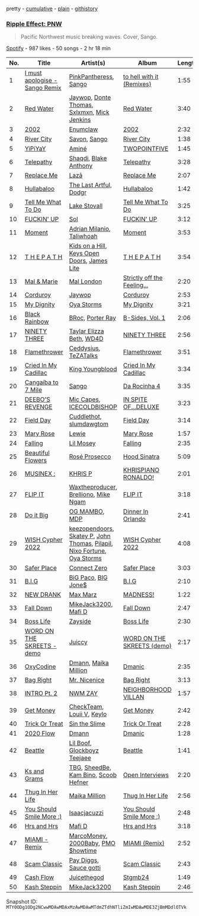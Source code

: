 pretty - [cumulative](/playlists/cumulative/37i9dQZF1DWVKZ0Z9y3Qew.md) - [plain](/playlists/plain/37i9dQZF1DWVKZ0Z9y3Qew) - [githistory](https://github.githistory.xyz/mackorone/spotify-playlist-archive/blob/main/playlists/plain/37i9dQZF1DWVKZ0Z9y3Qew)

### [Ripple Effect: PNW](https://open.spotify.com/playlist/37i9dQZF1DWVKZ0Z9y3Qew)

> Pacific Northwest music breaking waves\. Cover, Sango.

[Spotify](https://open.spotify.com/user/spotify) - 987 likes - 50 songs - 2 hr 18 min

| No. | Title | Artist(s) | Album | Length |
|---|---|---|---|---|
| 1 | [I must apologise \- Sango Remix](https://open.spotify.com/track/27XMzUYqMgk1GLpJ360eaH) | [PinkPantheress](https://open.spotify.com/artist/78rUTD7y6Cy67W1RVzYs7t), [Sango](https://open.spotify.com/artist/0P8O2tgFwGDTSauprJthJI) | [to hell with it \(Remixes\)](https://open.spotify.com/album/3KP55PNM7vdlrIm1LavDzb) | 1:55 |
| 2 | [Red Water](https://open.spotify.com/track/1vJfed0RlNaEwhlio4JLm3) | [Jaywop](https://open.spotify.com/artist/7LHBUDRMoLWz3aw9H3YSb9), [Donte Thomas](https://open.spotify.com/artist/53F7MNlYur7XEV75tY3Yor), [Sxlxmxn](https://open.spotify.com/artist/1pDVDyfDlzo2XXQ5dH5rAK), [Mick Jenkins](https://open.spotify.com/artist/1FvjvACFvko2Z91IvDljrx) | [Red Water](https://open.spotify.com/album/3gu3MYL0XG51fQ1zBnjHee) | 3:40 |
| 3 | [2002](https://open.spotify.com/track/7duZGjDETceWUu5KvKJjQU) | [Enumclaw](https://open.spotify.com/artist/79yETfINxnDl54mTKLZUlb) | [2002](https://open.spotify.com/album/4rJmJ9Iqe1SdQ8Sg5hmZUx) | 2:32 |
| 4 | [River City](https://open.spotify.com/track/6orAlR80bW83kBu27ShyrG) | [Savon](https://open.spotify.com/artist/1Z4kMiUwBM1dkoO6TyXXhn), [Sango](https://open.spotify.com/artist/7e3FtKBIPLrIVm8g1FJMVg) | [River City](https://open.spotify.com/album/3SJmVt7yTEDCRrsBCkOo1i) | 1:38 |
| 5 | [YiPiYaY](https://open.spotify.com/track/0tlM57cmnhLbHwxU8hGox4) | [Aminé](https://open.spotify.com/artist/3Gm5F95VdRxW3mqCn8RPBJ) | [TWOPOINTFIVE](https://open.spotify.com/album/0KkHzH0uia9zwPbrCbS6NY) | 1:45 |
| 6 | [Telepathy](https://open.spotify.com/track/2xB5FQsZMhM9FHkvl8qh5C) | [Shaqdi](https://open.spotify.com/artist/4dpL6PzaCCpEekHtTHu3CN), [Blake Anthony](https://open.spotify.com/artist/79GLPoynz70rIoWB4ErgBb) | [Telepathy](https://open.spotify.com/album/2jgvP8GP6bzoQBfU5CM706) | 3:28 |
| 7 | [Replace Me](https://open.spotify.com/track/4CeRJ6jPGlCYAp0REGrKJL) | [Lazā](https://open.spotify.com/artist/7KWbU8vlvkICzAOXsiRLal) | [Replace Me](https://open.spotify.com/album/3lTavGDW4KjNPYRtUXANjh) | 2:07 |
| 8 | [Hullabaloo](https://open.spotify.com/track/1zew16SiipS0aoEnnfyXtx) | [The Last Artful, Dodgr](https://open.spotify.com/artist/6jpOOrGFSWdHx6leHfU54n) | [Hullabaloo](https://open.spotify.com/album/4WfAFQDRh8VNYDVp6H2wIf) | 1:42 |
| 9 | [Tell Me What To Do](https://open.spotify.com/track/3kqk3kfgy6ENe1Y6YdrJVH) | [Lake Stovall](https://open.spotify.com/artist/1EEuN5YJWn70WP9YkfW38X) | [Tell Me What To Do](https://open.spotify.com/album/0dv69CwaPecupmMpu0cocl) | 3:25 |
| 10 | [FUCKIN' UP](https://open.spotify.com/track/44xPebK5giaVdci7dV2oMX) | [Sol](https://open.spotify.com/artist/5mYS4mPFCpxvQwGU8rT43a) | [FUCKIN' UP](https://open.spotify.com/album/4uxryL3aigbpSFqIXYygHH) | 3:12 |
| 11 | [Moment](https://open.spotify.com/track/3zoc8Iwj6Y5jcqaDyqJR8Y) | [Adrian Milanio](https://open.spotify.com/artist/0WU77FbXaPSbcMcrOSJQXc), [Taliwhoah](https://open.spotify.com/artist/69SXADQsOhdGkhPGslLhBT) | [Moment](https://open.spotify.com/album/76L0ie8kpk0ASBZpJD3fjm) | 3:53 |
| 12 | [T H E P A T H](https://open.spotify.com/track/5qRHmtf12Ci4VTjuXyUgFy) | [Kids on a Hill](https://open.spotify.com/artist/7mwjC1c3baXyeVo31FvnYn), [Keys Open Doors](https://open.spotify.com/artist/17VWSnuIuvdgNkBgIBC0jp), [James Lite](https://open.spotify.com/artist/7e2dIr2GwZgilIk9CrtUUU) | [T H E P A T H](https://open.spotify.com/album/2j6SuwZtRetY4dUE98CNxY) | 3:54 |
| 13 | [Mal & Marie](https://open.spotify.com/track/0UuRW7STLKJ61wgCD7DYbG) | [Mal London](https://open.spotify.com/artist/3fDtug6dI80VyEWO3vcT0U) | [Strictly off the Feeling...](https://open.spotify.com/album/0k9fxZPAIcOoKfBECTQV2L) | 2:20 |
| 14 | [Corduroy](https://open.spotify.com/track/2XFGL85z6ul7X3QuP6JebO) | [Jaywop](https://open.spotify.com/artist/7LHBUDRMoLWz3aw9H3YSb9) | [Corduroy](https://open.spotify.com/album/3KPpIrJ5p3i8jl2uTGLYhW) | 2:53 |
| 15 | [My Dignity](https://open.spotify.com/track/6Ovo6QlLJDrpVYBFQbYFMy) | [Oya Storms](https://open.spotify.com/artist/1AuDZMv7EZSEvRFdtgq3Va) | [My Dignity](https://open.spotify.com/album/6K9MzcTMz0XdRVasKVBQur) | 3:21 |
| 16 | [Black Rainbow](https://open.spotify.com/track/3SGuc8R5vkPayGZKkPIlEI) | [BRoc](https://open.spotify.com/artist/2PpLEGu7Lock2dlTngXuwL), [Porter Ray](https://open.spotify.com/artist/2MhJFzmNyDACY2tRJhMMNy) | [B\-Sides, Vol\. 1](https://open.spotify.com/album/396suXByGu0BqkGJKZNeTx) | 2:06 |
| 17 | [NINETY THREE](https://open.spotify.com/track/2Zu9OdTLET13gLeuggdJtL) | [Taylar Elizza Beth](https://open.spotify.com/artist/0XE4mkNAnSI2molchwNfGQ), [WD4D](https://open.spotify.com/artist/53QqYQtqceXhifEin57aM3) | [NINETY THREE](https://open.spotify.com/album/0YtHZWV4FiEUYC1nZxPH9H) | 2:56 |
| 18 | [Flamethrower](https://open.spotify.com/track/0d6UgRBybTldjzvk11nJpz) | [Ceddysius](https://open.spotify.com/artist/43nvaO8xhAOUy0CDPLN4FV), [TeZATalks](https://open.spotify.com/artist/6olAhxDEja5fYKEHF6tA2W) | [Flamethrower](https://open.spotify.com/album/5gihQCnw7Y8gxtTq4WjiwH) | 3:51 |
| 19 | [Cried In My Cadillac](https://open.spotify.com/track/1Zkey61TBRt4qmYkoBHHgd) | [King Youngblood](https://open.spotify.com/artist/0rkFwrt6d0qf3UTpaURtTj) | [Cried In My Cadillac](https://open.spotify.com/album/0zLuzJMnuR711mehVHNVrQ) | 3:34 |
| 20 | [Cangaíba to 7 Mile](https://open.spotify.com/track/4RIwyuBs9NnY8da5FNoeO3) | [Sango](https://open.spotify.com/artist/7e3FtKBIPLrIVm8g1FJMVg) | [Da Rocinha 4](https://open.spotify.com/album/4I4atEIODzNpPv4wbAmSnS) | 3:35 |
| 21 | [DEEBO'S REVENGE](https://open.spotify.com/track/49FBKfTyz6VGH3n81CdTvR) | [Mic Capes](https://open.spotify.com/artist/08ezgw6XhBVBMbcJEdH2zt), [ICECOLDBISHOP](https://open.spotify.com/artist/04zbRSHjzlQYvV31SW7qZ4) | [IN SPITE OF...DELUXE](https://open.spotify.com/album/5PfYLxnwbKqAGQJBlPPp5w) | 3:23 |
| 22 | [Field Day](https://open.spotify.com/track/40dnT7TcOwMn3FtKnOcFxM) | [Cuddlethot](https://open.spotify.com/artist/5mywKOLvF3FARcsATjuWkz), [slumdawgtom](https://open.spotify.com/artist/4aCG81XYeqM8Tc5VGlvbwE) | [Field Day](https://open.spotify.com/album/4fShh3Q9gdY2END81e8gry) | 3:14 |
| 23 | [Mary Rose](https://open.spotify.com/track/49GDIf1mRvI4DhOR0CIBgD) | [Lewie](https://open.spotify.com/artist/7tvCXmeh7MlNtmfKMN2H8Q) | [Mary Rose](https://open.spotify.com/album/5UtJZXwQE6GNpyWLNyGJ92) | 1:57 |
| 24 | [Falling](https://open.spotify.com/track/0WbeKItEoJIPlo8GkzlHCw) | [Lil Mosey](https://open.spotify.com/artist/5zctI4wO9XSKS8XwcnqEHk) | [Falling](https://open.spotify.com/album/44hLQThkyttusgoILcncyl) | 2:35 |
| 25 | [Beautiful Flowers](https://open.spotify.com/track/3BTYx7MJHNMjg54LG2yR3U) | [Rosé Prosecco](https://open.spotify.com/artist/3O23mvSTF4w8hcU9YImUha) | [Hood Sinatra](https://open.spotify.com/album/08hq86v8HYuYCDafFOAwyc) | 5:09 |
| 26 | [MUSINEX :](https://open.spotify.com/track/1P40COtNh0s92hDCBtVch4) | [KHRIS P](https://open.spotify.com/artist/5kWlBrfLyEaITpIECNy577) | [KHRISPIANO RONALDO!](https://open.spotify.com/album/0AGabr5ENuteUz5RPuoYUc) | 2:01 |
| 27 | [FLIP IT](https://open.spotify.com/track/6d8Awmp8kkB5kwGmuIz2ye) | [Waxtheproducer](https://open.spotify.com/artist/38CaNrjtL23xeme96PHJ8F), [Brelliono](https://open.spotify.com/artist/5GuCZczoAs03mnykURKCjC), [Mike Ngam](https://open.spotify.com/artist/4s8Q8W8Ub1tuPjQextmvX9) | [FLIP IT](https://open.spotify.com/album/0DQvwjIqeCIuW7xXn0R8pJ) | 3:18 |
| 28 | [Do it Big](https://open.spotify.com/track/2ngGukHLvnkzYNncgdCjYQ) | [OG MAMBO](https://open.spotify.com/artist/5UIAc7dT1m4t5R9TXiBYoz), [MDP](https://open.spotify.com/artist/6bucj6RICZjzdYIeg7B6iz) | [Dinner In Orlando](https://open.spotify.com/album/7lnDq1aD77r2qzziF5RKSF) | 2:41 |
| 29 | [WISH Cypher 2022](https://open.spotify.com/track/2eqNyKbJTRY0Xa1NNbGvH4) | [keezopendoors](https://open.spotify.com/artist/26S9ilZLZaXY4fDR7ix24i), [Skatey P](https://open.spotify.com/artist/5wKBaS56Fgm1JcMXMOrjaC), [John Thomas](https://open.spotify.com/artist/5sBcu06yga5A7OS8FvnFDi), [Pilapil](https://open.spotify.com/artist/5xMbd268O1zph6Jd4LIRMS), [Nixo Fortune](https://open.spotify.com/artist/5yHa1IzBcwNggf27UsR2qg), [Oya Storms](https://open.spotify.com/artist/1AuDZMv7EZSEvRFdtgq3Va) | [WISH Cypher 2022](https://open.spotify.com/album/508lHDJ8VURNW2l49yI7rU) | 4:08 |
| 30 | [Safer Place](https://open.spotify.com/track/3LCt9KGxv0Icn30ZVl0oet) | [Connect Zero](https://open.spotify.com/artist/3k8lBDenIm90lWaSpAYQeH) | [Safer Place](https://open.spotify.com/album/4Ncxky9Qtd5Mp08oLx4KMt) | 3:03 |
| 31 | [B.I.G](https://open.spotify.com/track/1vrWbRfxRyD0XESo4I0TFo) | [BiG Paco](https://open.spotify.com/artist/4dbjkLK7W1zEg5GZX1X8Ft), [BIG Jone$](https://open.spotify.com/artist/6aoASPFrueu2e0EEWSO45X) | [B.I.G](https://open.spotify.com/album/5tLzG3blohQlXTXgJngPCU) | 2:10 |
| 32 | [NEW DRANK](https://open.spotify.com/track/5zIEWkDZxu8cqzBKJ5g7eB) | [Max Marz](https://open.spotify.com/artist/4fKDnAyOiVw2oKUD82Cqjb) | [MADNESS!](https://open.spotify.com/album/6P0uP0GND1Ww4fIzLZ2J8i) | 1:22 |
| 33 | [Fall Down](https://open.spotify.com/track/0bMUfwkwwjpMdksq4pDP2m) | [MikeJack3200](https://open.spotify.com/artist/1DsOlo169ovaAx19956vOb), [Mafi D](https://open.spotify.com/artist/0TboE335UT8BpAg6aSpoAm) | [Fall Down](https://open.spotify.com/album/4mrnbWpOG6nU9U2Q4iFrsL) | 2:47 |
| 34 | [Boss Life](https://open.spotify.com/track/5XlpwAXCquDOibJHygpwMe) | [Zayside](https://open.spotify.com/artist/4aV8heTQhaNF3snGZfc6rs) | [Boss Life](https://open.spotify.com/album/628pT5P6GsGuejzdyDRLcF) | 2:30 |
| 35 | [WORD ON THE SKREETS \- demo](https://open.spotify.com/track/76hUVTgr7q9DHEFOan8SIh) | [Juiccy](https://open.spotify.com/artist/5lqUZdQI10qzuyi8DBtHRB) | [WORD ON THE SKREETS \(demo\)](https://open.spotify.com/album/4ndAH0R7F74NjCahu3uHTA) | 2:17 |
| 36 | [OxyCodine](https://open.spotify.com/track/1YHFUWzFUjWbu07EnHE8HP) | [Dmann](https://open.spotify.com/artist/2nCBL8gOThAAnLFlVVeVlH), [Maika Million](https://open.spotify.com/artist/550nfGDwq7E0lxtarPhp2j) | [Dmanic](https://open.spotify.com/album/43wchossWHZNY8WQP5tTzy) | 2:35 |
| 37 | [Bag Right](https://open.spotify.com/track/6T9P4cBsEuy8N1dKjdqkkf) | [Mr\. Nicenice](https://open.spotify.com/artist/48AUU9vzI5JFzr6vVL1P9v) | [Bag Right](https://open.spotify.com/album/1ufELs9YcOF1mPbrA4cBep) | 3:13 |
| 38 | [INTRO Pt\. 2](https://open.spotify.com/track/2kXVn149kvwMOCS3VurDZz) | [NWM ZAY](https://open.spotify.com/artist/77GD0nBUUcI9N5lVlKBee5) | [NEIGHBORHOOD VILLAN](https://open.spotify.com/album/6pPbkomZ8kCPdWyb2p8cke) | 1:57 |
| 39 | [Get Money](https://open.spotify.com/track/2s1fWE0xxKUry4Zeo15dX6) | [CheckTeam](https://open.spotify.com/artist/15YMn708uNMbXxyU9B2piw), [Louii V](https://open.spotify.com/artist/6oJoI2X8WQhaxrLdpBQKeT), [Keylo](https://open.spotify.com/artist/3YwZWortggImNM8eJ6M94a) | [Get Money](https://open.spotify.com/album/3XYhlG7C5UycxxxOBVEl37) | 2:42 |
| 40 | [Trick Or Treat](https://open.spotify.com/track/0NXznSwoHdpzl8CVFn3hOa) | [Sin the Slime](https://open.spotify.com/artist/6lqQsGazrr55PUIht4OREF) | [Trick Or Treat](https://open.spotify.com/album/2Xg6XNiNdyyppM4sg0h4tU) | 2:28 |
| 41 | [2020 Flow](https://open.spotify.com/track/172A21Sr8mfuFLKAJaWi4R) | [Dmann](https://open.spotify.com/artist/2nCBL8gOThAAnLFlVVeVlH) | [Dmanic](https://open.spotify.com/album/43wchossWHZNY8WQP5tTzy) | 1:28 |
| 42 | [Beattle](https://open.spotify.com/track/7A7H28DSoMv1k80JAwu2zE) | [Lil Boof](https://open.spotify.com/artist/5F0TXqGLk4v8EAe0TZq0XC), [Glockboyz Teejaee](https://open.spotify.com/artist/59motq6sL51Qqx9KE29oJg) | [Beattle](https://open.spotify.com/album/5XhDVfp44lvQK0xp0g18iE) | 1:41 |
| 43 | [Ks and Grams](https://open.spotify.com/track/5cz4UAD1R4urxmdzW2hJQm) | [TBG](https://open.spotify.com/artist/2tYeKxqb14B4FAHgplnU4y), [SheedBe](https://open.spotify.com/artist/7jJiqutE7HkYZRyrHKgo96), [Kam Bino](https://open.spotify.com/artist/5ii4IIoDVWOPR0wu9ytGju), [Scoob Hefner](https://open.spotify.com/artist/7aWZJfTFhoMgsCDQp9khJP) | [Open Interviews](https://open.spotify.com/album/0DdeAwEIaQUdIzBKYEsJzd) | 2:20 |
| 44 | [Thug In Her Life](https://open.spotify.com/track/6N0gtJ55OHcLsOBFFMrNIj) | [Maika Million](https://open.spotify.com/artist/550nfGDwq7E0lxtarPhp2j) | [Thug In Her Life](https://open.spotify.com/album/7yMYksNYjxXBUfMA65crZH) | 2:56 |
| 45 | [You Should Smile More :\)](https://open.spotify.com/track/3ZAJbNLLZGRp7a8GSUgS2o) | [Isaacjacuzzi](https://open.spotify.com/artist/1d2LiED2RoP2szpzjrU0Hd) | [You Should Smile More :\)](https://open.spotify.com/album/1kFNzy3PkH30XC0VdZqxcD) | 2:48 |
| 46 | [Hrs and Hrs](https://open.spotify.com/track/76olxPFKxFQBp1qH1yHLL9) | [Mafi D](https://open.spotify.com/artist/0TboE335UT8BpAg6aSpoAm) | [Hrs and Hrs](https://open.spotify.com/album/3umXOdT95Oe1ohp5ROI9xC) | 3:18 |
| 47 | [MIAMI \- Remix](https://open.spotify.com/track/6D3zFDvszvHd79Vvkx8xug) | [MarcoMoney](https://open.spotify.com/artist/3h9q5jDSlMGTUmoiXEGEbz), [2000Baby](https://open.spotify.com/artist/14ypVw4JN4L4CE9L8YoDt1), [PMO $howtime](https://open.spotify.com/artist/04ZMheNMb4UfMn4Up7d1xf) | [MIAMI \(Remix\)](https://open.spotify.com/album/0fCIPshZPTggxNCfD2BYJe) | 2:52 |
| 48 | [Scam Classic](https://open.spotify.com/track/5ylkixMqFtejhXBpUwPVOW) | [Pay Diggs](https://open.spotify.com/artist/22f0XeLhO28eC2SrFYqFGF), [Sauce gotti](https://open.spotify.com/artist/3XDIIkDlbj0x0pj94ucjhQ) | [Scam Classic](https://open.spotify.com/album/5FkO5u7R5RBe0C16kW7hX4) | 2:43 |
| 49 | [Cash Flow](https://open.spotify.com/track/68UYc3hn7mFIN16nrRPIuZ) | [Juicethegod](https://open.spotify.com/artist/1GIy2TphgA3IHQbz7vdAlH) | [Stgmb24](https://open.spotify.com/album/3Dnj9b4DJp5GkKSJBn8zV9) | 1:49 |
| 50 | [Kash Steppin](https://open.spotify.com/track/2K5VJtzcWcjwbGX8IUrvlP) | [MikeJack3200](https://open.spotify.com/artist/1DsOlo169ovaAx19956vOb) | [Kash Steppin](https://open.spotify.com/album/3WW4EROeGHJrv55fGsh59x) | 2:46 |

Snapshot ID: `MTY0ODg1ODg2NCwwMDAwMDAxMzAwMDAwMTdmZTdhNTliZmIwMDAwMDE3ZjBmMDdlOTVk`